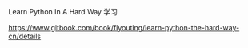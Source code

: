 Learn Python In A Hard Way 学习

https://www.gitbook.com/book/flyouting/learn-python-the-hard-way-cn/details